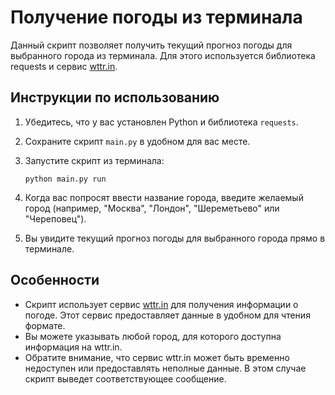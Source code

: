 # Получение погоды из терминала

Данный скрипт позволяет получить текущий прогноз погоды для выбранного города из терминала. Для этого используется библиотека requests и сервис [wttr.in](https://wttr.in/).

## Инструкции по использованию

1. Убедитесь, что у вас установлен Python и библиотека `requests`.

2. Сохраните скрипт `main.py` в удобном для вас месте.

3. Запустите скрипт из терминала:

   ```
   python main.py run
   ```

4. Когда вас попросят ввести название города, введите желаемый город (например, "Москва", "Лондон", "Шереметьево" или "Череповец").

5. Вы увидите текущий прогноз погоды для выбранного города прямо в терминале.

## Особенности

- Скрипт использует сервис [wttr.in](https://wttr.in/) для получения информации о погоде. Этот сервис предоставляет данные в удобном для чтения формате.
- Вы можете указывать любой город, для которого доступна информация на wttr.in.
- Обратите внимание, что сервис wttr.in может быть временно недоступен или предоставлять неполные данные. В этом случае скрипт выведет соответствующее сообщение.
